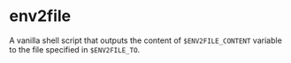 env2file
========

A vanilla shell script that outputs the content of `$ENV2FILE_CONTENT` variable to the file specified in `$ENV2FILE_TO`.

